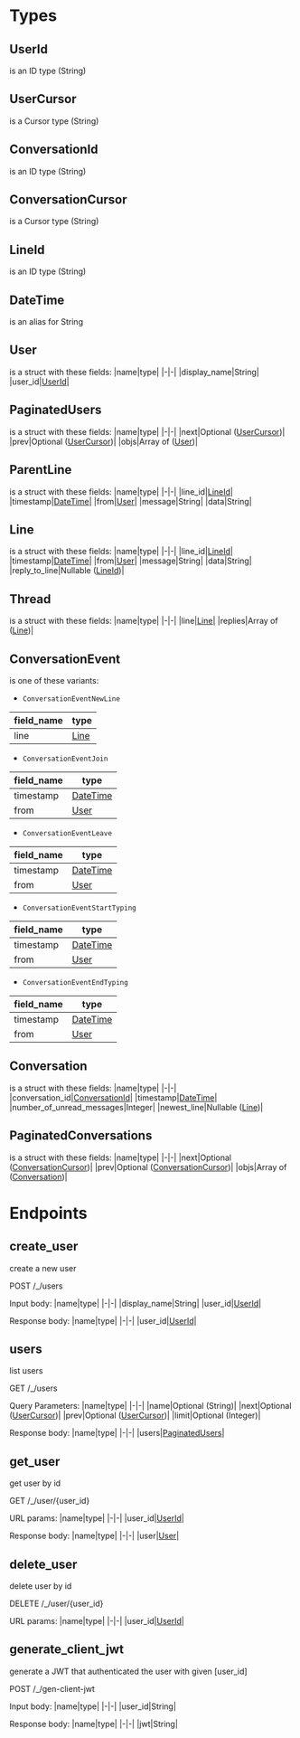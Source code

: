 <!-- AUTOMATICALLY GENERATED BY codegen/main.ml -->

# Types

## UserId

is an ID type (String)

## UserCursor

is a Cursor type (String)

## ConversationId

is an ID type (String)

## ConversationCursor

is a Cursor type (String)

## LineId

is an ID type (String)

## <a name="DateTime">DateTime</a>

  is an alias for String

## <a name="User">User</a>

is a struct with these fields:
|name|type|
|-|-|
|display_name|String|
|user_id|[UserId](#UserId)|

## <a name="PaginatedUsers">PaginatedUsers</a>

is a struct with these fields:
|name|type|
|-|-|
|next|Optional ([UserCursor](#UserCursor))|
|prev|Optional ([UserCursor](#UserCursor))|
|objs|Array of ([User](#User))|

## <a name="ParentLine">ParentLine</a>

is a struct with these fields:
|name|type|
|-|-|
|line_id|[LineId](#LineId)|
|timestamp|[DateTime](#DateTime)|
|from|[User](#User)|
|message|String|
|data|String|

## <a name="Line">Line</a>

is a struct with these fields:
|name|type|
|-|-|
|line_id|[LineId](#LineId)|
|timestamp|[DateTime](#DateTime)|
|from|[User](#User)|
|message|String|
|data|String|
|reply_to_line|Nullable ([LineId](#LineId))|

## <a name="Thread">Thread</a>

is a struct with these fields:
|name|type|
|-|-|
|line|[Line](#Line)|
|replies|Array of ([Line](#Line))|

## <a name="ConversationEvent">ConversationEvent</a>

  is one of these variants:

* `ConversationEventNewLine`

|field_name|type|
|-|-|
|line|[Line](#Line)|

* `ConversationEventJoin`

|field_name|type|
|-|-|
|timestamp|[DateTime](#DateTime)|
|from|[User](#User)|

* `ConversationEventLeave`

|field_name|type|
|-|-|
|timestamp|[DateTime](#DateTime)|
|from|[User](#User)|

* `ConversationEventStartTyping`

|field_name|type|
|-|-|
|timestamp|[DateTime](#DateTime)|
|from|[User](#User)|

* `ConversationEventEndTyping`

|field_name|type|
|-|-|
|timestamp|[DateTime](#DateTime)|
|from|[User](#User)|


## <a name="Conversation">Conversation</a>

is a struct with these fields:
|name|type|
|-|-|
|conversation_id|[ConversationId](#ConversationId)|
|timestamp|[DateTime](#DateTime)|
|number_of_unread_messages|Integer|
|newest_line|Nullable ([Line](#Line))|

## <a name="PaginatedConversations">PaginatedConversations</a>

is a struct with these fields:
|name|type|
|-|-|
|next|Optional ([ConversationCursor](#ConversationCursor))|
|prev|Optional ([ConversationCursor](#ConversationCursor))|
|objs|Array of ([Conversation](#Conversation))|

# Endpoints

## <a name="create_user">create_user</a>

create a new user

POST /_/users

Input body:
  |name|type|
  |-|-|
  |display_name|String|
  |user_id|[UserId](#UserId)|

Response body:
  |name|type|
  |-|-|
  |user_id|[UserId](#UserId)|

## <a name="users">users</a>

list users

GET /_/users

Query Parameters:
  |name|type|
  |-|-|
  |name|Optional (String)|
  |next|Optional ([UserCursor](#UserCursor))|
  |prev|Optional ([UserCursor](#UserCursor))|
  |limit|Optional (Integer)|

Response body:
  |name|type|
  |-|-|
  |users|[PaginatedUsers](#PaginatedUsers)|

## <a name="get_user">get_user</a>

get user by id

GET /_/user/{user_id}

URL params:
  |name|type|
  |-|-|
  |user_id|[UserId](#UserId)|

Response body:
  |name|type|
  |-|-|
  |user|[User](#User)|

## <a name="delete_user">delete_user</a>

delete user by id

DELETE /_/user/{user_id}

URL params:
  |name|type|
  |-|-|
  |user_id|[UserId](#UserId)|

## <a name="generate_client_jwt">generate_client_jwt</a>

generate a JWT that authenticated the user with given [user_id]

POST /_/gen-client-jwt

Input body:
  |name|type|
  |-|-|
  |user_id|String|

Response body:
  |name|type|
  |-|-|
  |jwt|String|